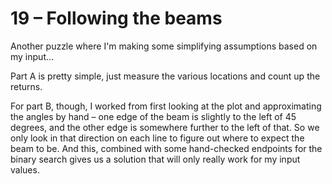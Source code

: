 # 19 &ndash; Following the beams
Another puzzle where I'm making some simplifying assumptions based on my input...

Part A is pretty simple, just measure the various locations and count up the returns.

For part B, though, I worked from first looking at the plot and approximating the angles by hand &ndash; one edge of the beam is slightly to the left of 45 degrees, and the other edge is somewhere further to the left of that. So we only look in that direction on each line to figure out where to expect the beam to be. And this, combined with some hand-checked endpoints for the binary search gives us a solution that will only really work for my input values.

